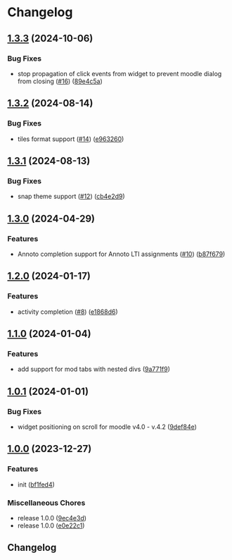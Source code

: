 # Changelog

## [1.3.3](https://github.com/Annoto/moodle-local-js/compare/1.3.2...1.3.3) (2024-10-06)


### Bug Fixes

* stop propagation of click events from widget to prevent moodle dialog from closing ([#16](https://github.com/Annoto/moodle-local-js/issues/16)) ([89e4c5a](https://github.com/Annoto/moodle-local-js/commit/89e4c5aa8e46652406da29edbd140811d7c68ed4))

## [1.3.2](https://github.com/Annoto/moodle-local-js/compare/1.3.1...1.3.2) (2024-08-14)


### Bug Fixes

* tiles format support ([#14](https://github.com/Annoto/moodle-local-js/issues/14)) ([e963260](https://github.com/Annoto/moodle-local-js/commit/e9632600ad6aa6c9a25a12de461e70d86e2ea323))

## [1.3.1](https://github.com/Annoto/moodle-local-js/compare/1.3.0...1.3.1) (2024-08-13)


### Bug Fixes

* snap theme support ([#12](https://github.com/Annoto/moodle-local-js/issues/12)) ([cb4e2d9](https://github.com/Annoto/moodle-local-js/commit/cb4e2d9a519582e1c97d552d5469a4eb94c094b2))

## [1.3.0](https://github.com/Annoto/moodle-local-js/compare/1.2.0...1.3.0) (2024-04-29)


### Features

* Annoto completion support for Annoto LTI assignments ([#10](https://github.com/Annoto/moodle-local-js/issues/10)) ([b87f679](https://github.com/Annoto/moodle-local-js/commit/b87f679c87e838b6700e496123a641153a7d285f))

## [1.2.0](https://github.com/Annoto/moodle-local-js/compare/1.1.0...1.2.0) (2024-01-17)


### Features

* activity completion ([#8](https://github.com/Annoto/moodle-local-js/issues/8)) ([e1868d6](https://github.com/Annoto/moodle-local-js/commit/e1868d6e45573dceeb34ce6035df29a2392f17b8))

## [1.1.0](https://github.com/Annoto/moodle-local-js/compare/1.0.1...1.1.0) (2024-01-04)


### Features

* add support for mod tabs with nested divs ([9a771f9](https://github.com/Annoto/moodle-local-js/commit/9a771f95edc9205b0b35255fdae935cb52144cba))

## [1.0.1](https://github.com/Annoto/moodle-local-js/compare/1.0.0...1.0.1) (2024-01-01)


### Bug Fixes

* widget positioning on scroll for moodle v4.0 - v.4.2 ([9def84e](https://github.com/Annoto/moodle-local-js/commit/9def84e1aa7f381eb5f6608147cc2351a35f9ac6))

## [1.0.0](https://github.com/Annoto/moodle-local-js/compare/v0.3.3...1.0.0) (2023-12-27)


### Features

* init ([bf1fed4](https://github.com/Annoto/moodle-local-js/commit/bf1fed4a3dce52df5a32768409c787a27ec8bd25))


### Miscellaneous Chores

* release 1.0.0 ([9ec4e3d](https://github.com/Annoto/moodle-local-js/commit/9ec4e3d8ba3b735f8c8cac97804a0b918139237b))
* release 1.0.0 ([e0e22c1](https://github.com/Annoto/moodle-local-js/commit/e0e22c184bd9a1411b5653fea6389224ecc2df21))

## Changelog
